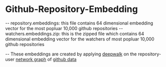 # Github-Repository-Embedding

-- repository.embeddings: this  file contains 64 dimensional embedding vector for the most popluar 10,000 github repositories
-- watchers.embeddings.zip: this is the zipped file which contains 64 dimensional embedding vector for the watchers of most popluar 10,000 github repositories

-- These embeddings are created by applying [deepwalk](https://github.com/phanein/deepwalk) on the repository-user [network graph](http://ghtorrent.org/files/schema.pdf) of [github data](http://ghtorrent-downloads.ewi.tudelft.nl/mysql/mysql-2018-01-01.tar.gz)

